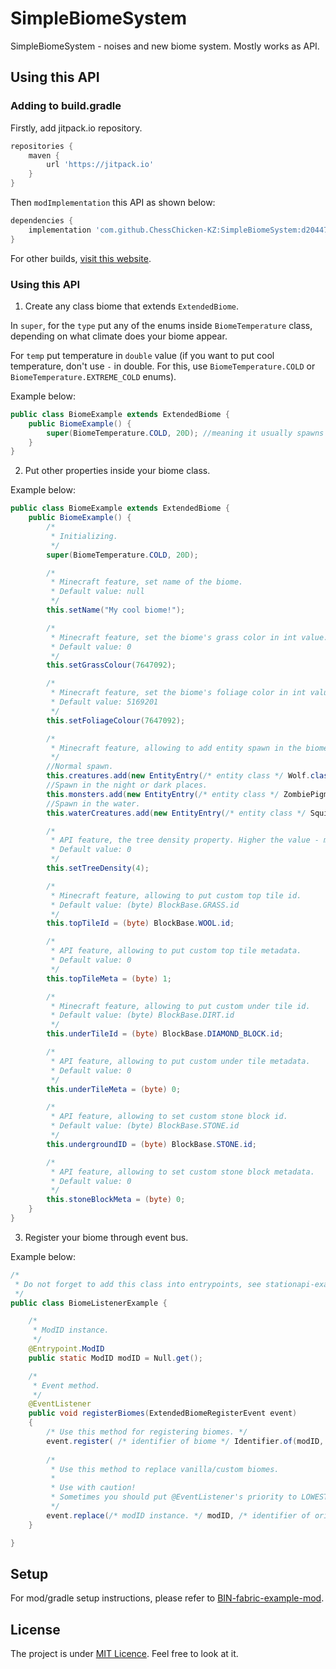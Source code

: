 # SimpleBiomeSystem

SimpleBiomeSystem - noises and new biome system. Mostly works as API.

## Using this API

### Adding to build.gradle
Firstly, add jitpack.io repository.
```groovy
repositories {
    maven {
        url 'https://jitpack.io'
    }
}
```

Then `modImplementation` this API as shown below:
```groovy
dependencies {
    implementation 'com.github.ChessChicken-KZ:SimpleBiomeSystem:d2044715d2'
}
```

For other builds, [visit this website](https://jitpack.io/#ChessChicken-KZ/SimpleBiomeSystem).

### Using this API
1. Create any class biome that extends `ExtendedBiome`.

In `super`, for the `type` put any of the enums inside `BiomeTemperature` class, depending on what climate does your biome appear. 

For `temp` put temperature in `double` value (if you want to put cool temperature, don't use `-` in double. For this, use `BiomeTemperature.COLD` or `BiomeTemperature.EXTREME_COLD` enums).

Example below:

```java
public class BiomeExample extends ExtendedBiome {
    public BiomeExample() {
        super(BiomeTemperature.COLD, 20D); //meaning it usually spawns in -20, cold region.
    }
}
```

2. Put other properties inside your biome class.

Example below:
```java
public class BiomeExample extends ExtendedBiome {
    public BiomeExample() {
        /*
         * Initializing.
         */
        super(BiomeTemperature.COLD, 20D);

        /*
         * Minecraft feature, set name of the biome.
         * Default value: null
         */
        this.setName("My cool biome!");

        /*
         * Minecraft feature, set the biome's grass color in int value.
         * Default value: 0
         */
        this.setGrassColour(7647092);

        /*
         * Minecraft feature, set the biome's foliage color in int value.
         * Default value: 5169201
         */
        this.setFoliageColour(7647092);

        /*
         * Minecraft feature, allowing to add entity spawn in the biome.
         */
        //Normal spawn.
        this.creatures.add(new EntityEntry(/* entity class */ Wolf.class, /* rarity */ 2));
        //Spawn in the night or dark places.
        this.monsters.add(new EntityEntry(/* entity class */ ZombiePigman.class, /* rarity */ 4));
        //Spawn in the water.
        this.waterCreatures.add(new EntityEntry(/* entity class */ Squid.class, /* rarity */ 4));

        /*
         * API feature, the tree density property. Higher the value - more trees. Use negative values to stop tree generation.
         * Default value: 0
         */
        this.setTreeDensity(4);

        /*
         * Minecraft feature, allowing to put custom top tile id.
         * Default value: (byte) BlockBase.GRASS.id
         */
        this.topTileId = (byte) BlockBase.WOOL.id;

        /*
         * API feature, allowing to put custom top tile metadata.
         * Default value: 0
         */
        this.topTileMeta = (byte) 1;

        /*
         * Minecraft feature, allowing to put custom under tile id.
         * Default value: (byte) BlockBase.DIRT.id
         */
        this.underTileId = (byte) BlockBase.DIAMOND_BLOCK.id;

        /*
         * API feature, allowing to put custom under tile metadata.
         * Default value: 0
         */
        this.underTileMeta = (byte) 0;

        /*
         * API feature, allowing to set custom stone block id.
         * Default value: (byte) BlockBase.STONE.id
         */
        this.undergroundID = (byte) BlockBase.STONE.id;

        /*
         * API feature, allowing to set custom stone block metadata.
         * Default value: 0
         */
        this.stoneBlockMeta = (byte) 0;
    }
}
```

3. Register your biome through event bus.

Example below:
```java
/*
 * Do not forget to add this class into entrypoints, see stationapi-example-mod for more information.
 */
public class BiomeListenerExample {

    /*
     * ModID instance.
     */
    @Entrypoint.ModID
    public static ModID modID = Null.get();

    /*
     * Event method.
     */
    @EventListener
    public void registerBiomes(ExtendedBiomeRegisterEvent event)
    {
        /* Use this method for registering biomes. */
        event.register( /* identifier of biome */ Identifier.of(modID, "my_biome"), /* biome instance */ new BiomeExample());
        
        /*
         * Use this method to replace vanilla/custom biomes.
         * 
         * Use with caution!
         * Sometimes you should put @EventListener's priority to LOWEST, so all biomes could be initialized. 
         */
        event.replace(/* modID instance. */ modID, /* identifier of original biome */ Identifier.of("minecraft:swampland"), /* new biome instance */ new BiomeExample());
    }

}
```

## Setup

For mod/gradle setup instructions, please refer to [BIN-fabric-example-mod](https://github.com/calmilamsy/BIN-fabric-example-mod).

## License

The project is under [MIT Licence](https://raw.githubusercontent.com/ChessChicken-KZ/SimpleBiomeSystem/local/LICENSE). Feel free to look at it.
